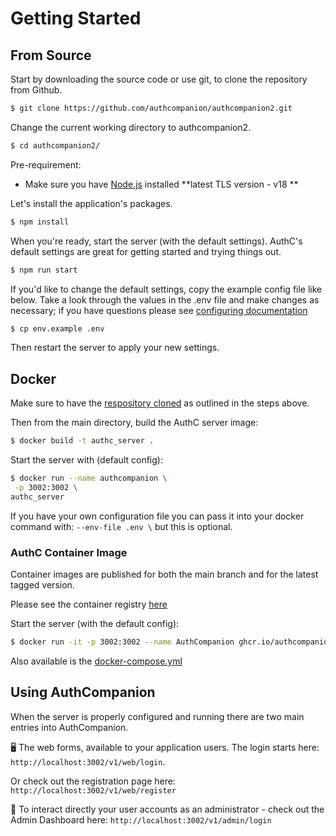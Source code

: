 # Getting Started

## From Source

Start by downloading the source code or use git, to clone the repository from
Github.

```bash
$ git clone https://github.com/authcompanion/authcompanion2.git
```

Change the current working directory to authcompanion2.

```bash
$ cd authcompanion2/
```

Pre-requirement:

- Make sure you have [Node.js](http://nodejs.org) installed **latest TLS version - v18 **

Let's install the application's packages. 

```bash
$ npm install
```

When you're ready, start the server (with the default settings). AuthC's default settings are great for getting started and trying things out.

```bash
$ npm run start
```

If you'd like to change the default settings, copy the example config file like
below. Take a look through the values in the .env file and make changes as
necessary; if you have questions please see
[configuring documentation](configuration.md)

```bash
$ cp env.example .env
```

Then restart the server to apply your new settings.

## Docker

Make sure to have the
[respository cloned](https://docs.github.com/en/repositories/creating-and-managing-repositories/cloning-a-repository)
as outlined in the steps above. 

Then from the main directory, build the AuthC server image:

```bash
$ docker build -t authc_server .
```

Start the server with (default config):

```bash
$ docker run --name authcompanion \
 -p 3002:3002 \
authc_server
```

If you have your own configuration file you can pass it into your docker command
with: `--env-file .env \` but this is optional. 

### AuthC Container Image

Container images are published for both the main branch and for the latest tagged version. 

Please see the container registry [here](https://github.com/authcompanion/authcompanion2/pkgs/container/authcompanion2)

Start the server (with the default config):

```bash
$ docker run -it -p 3002:3002 --name AuthCompanion ghcr.io/authcompanion/authcompanion2:main
```
Also available is the [docker-compose.yml](https://github.com/authcompanion/authcompanion2/blob/main/docker-compose.yml)

## Using AuthCompanion

When the server is properly configured and running there are two main entries
into AuthCompanion.

🖥️ The web forms, available to your application users. The login starts here:
`http://localhost:3002/v1/web/login`. 

Or check out the registration page here: `http://localhost:3002/v1/web/register`

🚀 To interact directly your user accounts as an administrator - check out the Admin Dashboard here:
`http://localhost:3002/v1/admin/login`
